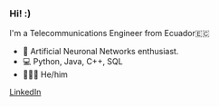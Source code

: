 ### Hi! :)

I'm a Telecommunications Engineer from Ecuador🇪🇨

- 🤖 Artificial Neuronal Networks enthusiast.
- 💻 Python, Java, C++, SQL
- 🙋🏽‍♂️ He/him

[LinkedIn](https://www.linkedin.com/in/stalyn-sampedro/?locale=en_US)
